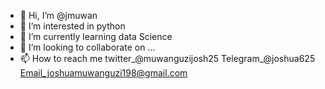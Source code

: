 - 👋 Hi, I’m @jmuwan
- 👀 I’m interested in python
- 🌱 I’m currently learning data Science
- 💞️ I’m looking to collaborate on ...
- 📫 How to reach me
twitter_@muwanguzijosh25
Telegram_@joshua625
Email_joshuamuwanguzi198@gmail.com


<!---
jmuwan/jmuwan is a ✨ special ✨ repository because its `README.md` (this file) appears on your GitHub profile.
You can click the Preview link to take a look at your changes.
--->
